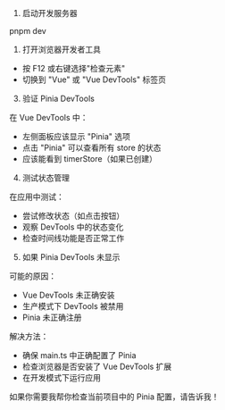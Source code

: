 1. 启动开发服务器

pnpm dev

1. 打开浏览器开发者工具

- 按 F12 或右键选择"检查元素"
- 切换到 "Vue" 或 "Vue DevTools" 标签页

3. 验证 Pinia DevTools

在 Vue DevTools 中：
- 左侧面板应该显示 "Pinia" 选项
- 点击 "Pinia" 可以查看所有 store 的状态
- 应该能看到 timerStore（如果已创建）

4. 测试状态管理

在应用中测试：
- 尝试修改状态（如点击按钮）
- 观察 DevTools 中的状态变化
- 检查时间线功能是否正常工作

5. 如果 Pinia DevTools 未显示

可能的原因：
- Vue DevTools 未正确安装
- 生产模式下 DevTools 被禁用
- Pinia 未正确注册

解决方法：
- 确保 main.ts 中正确配置了 Pinia
- 检查浏览器是否安装了 Vue DevTools 扩展
- 在开发模式下运行应用

如果你需要我帮你检查当前项目中的 Pinia 配置，请告诉我！
